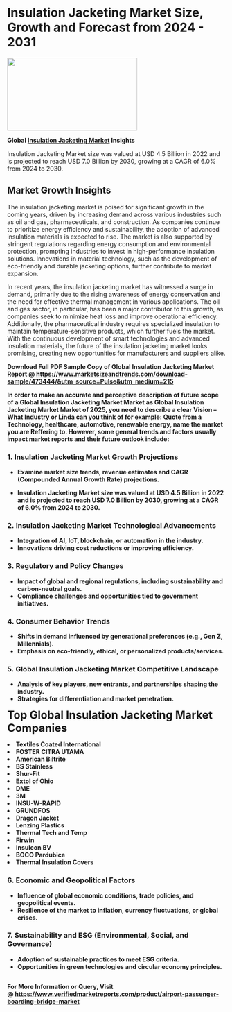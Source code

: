<H1>Insulation Jacketing Market Size, Growth and Forecast from 2024 - 2031</H1><img class="aligncenter size-medium wp-image-584254" src="https://thirdeyenews.in/wp-content/uploads/2024/09/Global-Market-Research-300x168.jpeg" alt="" width="300" height="168" /><p><strong>Global&nbsp;<a href="https://www.marketsizeandtrends.com/download-sample/473444/&amp;utm_source=Pulse&amp;utm_medium=215">Insulation Jacketing Market</a> Insights</strong></p><p>Insulation Jacketing Market size was valued at USD 4.5 Billion in 2022 and is projected to reach USD 7.0 Billion by 2030, growing at a CAGR of 6.0% from 2024 to 2030.</p><p><h2>Market Growth Insights</h2> <p>The insulation jacketing market is poised for significant growth in the coming years, driven by increasing demand across various industries such as oil and gas, pharmaceuticals, and construction. As companies continue to prioritize energy efficiency and sustainability, the adoption of advanced insulation materials is expected to rise. The market is also supported by stringent regulations regarding energy consumption and environmental protection, prompting industries to invest in high-performance insulation solutions. Innovations in material technology, such as the development of eco-friendly and durable jacketing options, further contribute to market expansion.</p> <p><strong></strong></p> <p>In recent years, the insulation jacketing market has witnessed a surge in demand, primarily due to the rising awareness of energy conservation and the need for effective thermal management in various applications. The oil and gas sector, in particular, has been a major contributor to this growth, as companies seek to minimize heat loss and improve operational efficiency. Additionally, the pharmaceutical industry requires specialized insulation to maintain temperature-sensitive products, which further fuels the market. With the continuous development of smart technologies and advanced insulation materials, the future of the insulation jacketing market looks promising, creating new opportunities for manufacturers and suppliers alike.</p> <p><strong></p><p><span class=""><strong>Download Full PDF Sample Copy of Global Insulation Jacketing Market Report</strong> @ <a href="https://www.marketsizeandtrends.com/download-sample/473444/&amp;utm_source=Pulse&amp;utm_medium=215" target="_blank">https://www.marketsizeandtrends.com/download-sample/473444/&amp;utm_source=Pulse&amp;utm_medium=215</a></span></p><p>In order to make an accurate and perceptive description of future scope of a Global&nbsp;Insulation Jacketing Market Market as Global&nbsp;Insulation Jacketing Market Market of 2025, you need to describe a clear Vision &ndash; What Industry or Linda can you think of for example: Quote from a Technology, healthcare, automotive, renewable energy, name the market you are Reffering to. However, some general trends and factors usually impact market reports and their future outlook include:</p><h3>1.&nbsp;<strong>Insulation Jacketing Market Growth Projections</strong></h3><ul><li>Examine market size trends, revenue estimates and CAGR (Compounded Annual Growth Rate) projections.</li><li><p>Insulation Jacketing Market size was valued at USD 4.5 Billion in 2022 and is projected to reach USD 7.0 Billion by 2030, growing at a CAGR of 6.0% from 2024 to 2030.</p></li></ul><h3>2.&nbsp;<strong>Insulation Jacketing Market Technological Advancements</strong></h3><ul><li>Integration of AI, IoT, blockchain, or automation in the industry.</li><li>Innovations driving cost reductions or improving efficiency.</li></ul><h3>3.&nbsp;<strong>Regulatory and Policy Changes</strong></h3><ul><li>Impact of global and regional regulations, including sustainability and carbon-neutral goals.</li><li>Compliance challenges and opportunities tied to government initiatives.</li></ul><h3>4.&nbsp;<strong>Consumer Behavior Trends</strong></h3><ul><li>Shifts in demand influenced by generational preferences (e.g., Gen Z, Millennials).</li><li>Emphasis on eco-friendly, ethical, or personalized products/services.</li></ul><h3>5.&nbsp;<strong>Global Insulation Jacketing Market Competitive Landscape</strong></h3><ul><li>Analysis of key players, new entrants, and partnerships shaping the industry.</li><li>Strategies for differentiation and market penetration.</li></ul><p data-pm-slice="1 1 []"><span style="color: inherit; font-family: inherit; font-size: 25px;">Top Global Insulation Jacketing Market Companies</span></p><div class="" data-test-id=""><p><li>Textiles Coated International</li><li> FOSTER CITRA UTAMA</li><li> American Biltrite</li><li> BS Stainless</li><li> Shur-Fit</li><li> Extol of Ohio</li><li> DME</li><li> 3M</li><li> INSU-W-RAPID</li><li> GRUNDFOS</li><li> Dragon Jacket</li><li> Lenzing Plastics</li><li> Thermal Tech and Temp</li><li> Firwin</li><li> Insulcon BV</li><li> BOCO Pardubice</li><li> Thermal Insulation Covers</li></p></div><h3>6.&nbsp;<strong>Economic and Geopolitical Factors</strong></h3><ul><li>Influence of global economic conditions, trade policies, and geopolitical events.</li><li>Resilience of the market to inflation, currency fluctuations, or global crises.</li></ul><h3>7.&nbsp;<strong>Sustainability and ESG (Environmental, Social, and Governance)</strong></h3><ul><li>Adoption of sustainable practices to meet ESG criteria.</li><li>Opportunities in green technologies and circular economy principles.</li></ul><h2><strong style="font-size: 14px;">For More Information or Query, Visit @&nbsp;</strong><a style="background-color: #ffffff; font-size: 14px;" href="https://www.marketsizeandtrends.com/report/insulation-jacketing-market/" target="_blank">https://www.verifiedmarketreports.com/product/airport-passenger-boarding-bridge-market</a></h2>
